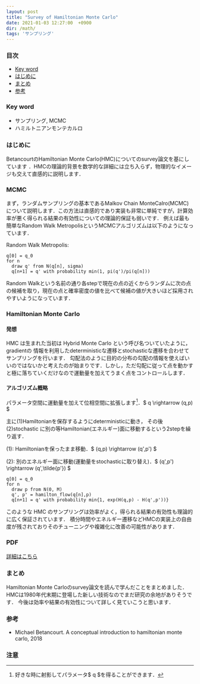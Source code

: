 ```yaml
---
layout: post
title: "Survey of Hamiltonian Monte Carlo"
date: 2021-01-03 12:27:00  +0900
dir: /math/
tags: 'サンプリング'
---
```


### 目次
- [Key word](#key-word)
- [はじめに](#はじめに)
- [まとめ](#まとめ)
- [参考](#参考)

### Key word
- サンプリング, MCMC
- ハミルトニアンモンテカルロ

### はじめに
BetancourtのHamiltonian Monte Carlo(HMC)についてのsurvey論文を基にしています ．HMCの理論的背景を数学的な詳細には立ち入らず，物理的なイメージも交えて直感的に説明します．

### MCMC
まず，ランダムサンプリングの基本であるMalkov Chain MonteCalro(MCMC)について説明します．この方法は直感的であり実装も非常に単純ですが，計算効率が悪く得られる結果の有効性についての理論的保証も弱いです．
例えば最も簡単なRandom Walk MetropolisというMCMCアルゴリズムは以下のようになっています．

Random Walk Metropolis:
```
q[0] = q_0
for n
  draw q' from N(q[n], sigma)
  q[n+1] = q' with probability min(1, pi(q')/pi(q[n]))
```
Random Walkという名前の通り各stepで現在の点の近くからランダムに次の点の候補を取り，現在の点と確率密度の値を比べて候補の値が大きいほど採用されやすいようになっています．

### Hamiltonian Monte Carlo

#### 発想
HMC は生まれた当初は Hybrid Monte Carlo という呼び名ついていたように， gradientの
情報を利用したdeterministicな遷移とstochasticな遷移を合わせてサンプリングを行います． 勾配法のように目的の分布の勾配の情報を使えばいいのではないかと考えたのが始まりです．しかし，ただ勾配に従って点を動かすと極に落ちていくだけなので運動量を加えてうまく点をコントロールします．

#### アルゴリズム概略
パラメータ空間に運動量を加えて位相空間に拡張します[^projection]．$ q \rightarrow (q,p) $

主に(1)Hamiltonianを保存するようにdeterministicに動き， その後 (2)stochastic に別の等Hamiltonian(エネルギー)面に移動するという2stepを繰り返す．

(1): Hamiltonianを保ったまま移動．$ (q,p) \rightarrow (q',p') $

(2): 別のエネルギー面に移動(運動量をstochasticに取り替え)．$ (q',p') \rightarrow (q',\tilde{p'}) $

```
q[0] = q_0
for n
  draw p from N(0, M)
  q', p' = hamilton_flow(q[n],p)
  q[n+1] = q' with probability min{1, exp(H(q,p) - H(q',p'))}
```

このような HMC
のサンプリングは効率がよく，得られる結果の有効性も理論的に広く保証されています．
積分時間やエネルギー遷移などHMCの実装上の自由度が残されておりそのチューニングや複雑化に改善の可能性があります．


### PDF
[詳細はこちら](/math/pdf/intro_to_hmc.pdf)

### まとめ
Hamiltonian Monte Carloのsurvey論文を読んで学んだことをまとめました． HMCは1980年代末期に登場した新しい技術なのでまだ研究の余地がありそうです．
今後は効率や結果の有効性について詳しく見ていこうと思います．

### 参考
-  Michael Betancourt. A conceptual introduction to hamiltonian monte carlo, 2018

### 注意
[^projection]:好きな時に射影してパラメータ$ q $を得ることができます．
